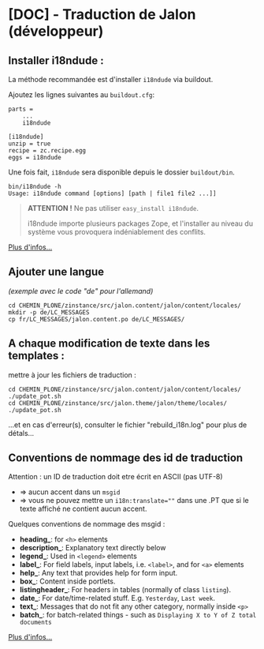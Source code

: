 # [DOC] - Traduction de Jalon (développeur)

## Installer i18ndude :
La méthode recommandée est d'installer `i18ndude` via buildout.

Ajoutez les lignes suivantes au `buildout.cfg`:

	parts =
	    ...
	    i18ndude

	[i18ndude]
	unzip = true
	recipe = zc.recipe.egg
	eggs = i18ndude

Une fois fait, `i18ndude` sera disponible depuis le dossier `buildout/bin`.

	bin/i18ndude -h
	Usage: i18ndude command [options] [path | file1 file2 ...]]

> **ATTENTION !** Ne pas utiliser `easy_install i18ndude`.
>
> i18ndude importe plusieurs packages Zope, et l'installer au niveau du système vous provoquera indéniablement des conflits.

[Plus d'infos...](http://docs.plone.org/develop/plone/i18n/internationalisation.html#installing-i18ndude)


## Ajouter une langue
*(exemple avec le code "de" pour l'allemand)*

	cd CHEMIN_PLONE/zinstance/src/jalon.content/jalon/content/locales/
	mkdir -p de/LC_MESSAGES
	cp fr/LC_MESSAGES/jalon.content.po de/LC_MESSAGES/

## A chaque modification de texte dans les templates :

mettre à jour les fichiers de traduction :

	cd CHEMIN_PLONE/zinstance/src/jalon.content/jalon/content/locales/
	./update_pot.sh
    cd CHEMIN_PLONE/zinstance/src/jalon.theme/jalon/theme/locales/
    ./update_pot.sh

...et en cas d'erreur(s), consulter le fichier "rebuild_i18n.log" pour plus de détals...

## Conventions de nommage des id de traduction

Attention : un ID de traduction doit etre écrit en ASCII (pas UTF-8)

* => aucun accent dans un `msgid`
* => vous ne pouvez mettre un `i18n:translate=""` dans une .PT que si le texte affiché ne contient aucun accent.

Quelques conventions de nommage des msgid :

* **heading_**: for `<h>` elements
* **description_**: Explanatory text directly below
* **legend_**: Used in `<legend>` elements
* **label_**: For field labels, input labels, i.e. `<label>`, and for `<a>` elements
* **help_**: Any text that provides help for form input.
* **box_**: Content inside portlets.
* **listingheader_**: For headers in tables (normally of class `listing`).
* **date_**: For date/time-related stuff. E.g. `Yesterday`, `Last week`.
* **text_**: Messages that do not fit any other category, normally inside `<p>`
* **batch_**: for batch-related things - such as `Displaying X to Y of Z total documents`

[Plus d'infos...](http://docs.plone.org/develop/plone/i18n/internationalisation.html)